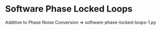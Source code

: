 # Software Phase Locked Loops
 Additive to Phase Noise Conversion => software-phase-locked-loops-1.py